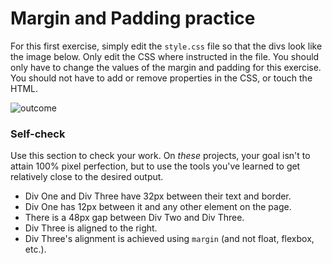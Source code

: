 # Margin and Padding practice

For this first exercise, simply edit the `style.css` file so that the divs look
like the image below. Only edit the CSS where instructed in the file.  You
should only have to change the values of the margin and padding for this
exercise. You should not have to add or remove properties in the CSS, or touch
the HTML.

![outcome](./desired-outcome.png)

### Self-check
Use this section to check your work. On _these_ projects, your goal isn't to
attain 100% pixel perfection, but to use the tools you've learned to get
relatively close to the desired output.

- Div One and Div Three have 32px between their text and border.
- Div One has 12px between it and any other element on the page.
- There is a 48px gap between Div Two and Div Three.
- Div Three is aligned to the right.
- Div Three's alignment is achieved using `margin` (and not float, flexbox, etc.).

